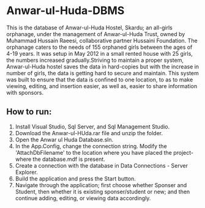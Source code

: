 # Anwar-ul-Huda-DBMS

This is the database of Anwar-ul-Huda Hostel, Skardu; an all-girls orphanage, under the management of Anwar-ul-Huda Trust, owned by Muhammad Hussain Raeesi, collaborative partner Hussaini Foundation.  The orphanage caters to the needs of 155 orphaned girls between the ages of 4-19 years.  It was setup in May 2012 in a small rented house with 25 girls, the numbers increased gradually.Striving to maintain a proper system, Anwar-ul-Huda hostel saves the data in hard-copies but with the increase in number of girls, the data is getting hard to secure and maintain.  This system was built to ensure that the data is confined to one location, to as to make viewing, editing, and insertion easier, as well as, easier to share information with sponsors. 

## How to run:
1) Install Visual Studio, Sql Server, and Sql Management Studio.
2) Download the Anwar-ul-HUda.rar file and unzip the folder.
3) Open the Anwar ul Huda Database.sln.
4) In the App.Config, change the connection string. Modify the 'AttachDbFilename' to the location where you have placed the project- where the database.mdf is present.
5) Create a connection with the database in Data Connections - Server Explorer.
6) Build the application and press the Start button.
7) Navigate through the application; first choose whether Sponser and Student, then whether it is existing sponser/student or new; and then continue adding, editing, or viewing data accordingly.

